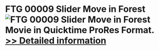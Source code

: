 # FTG 00009 Slider Move in Forest<br />![FTG 00009 Slider Move in Forest](https://mycommerce.akamaized.net/api/pimages/P300617849/BIG/300617849.JPG)<br />Movie in Quicktime ProRes Format.<br />[>> Detailed information](https://secure.shareit.com/shareit/product.html?productid=300617849&affiliateid=200057808)